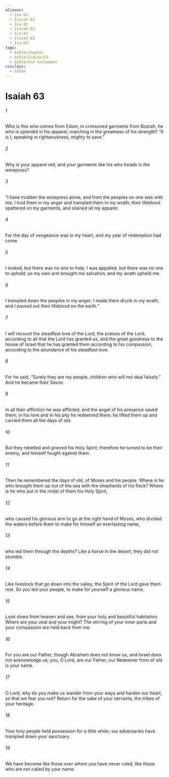 ```yaml
---
aliases:
  - Isa 63
  - Isaiah.63
  - Isa.63
  - Isaiah-63
  - Isa-63
  - Isaiah_63
  - Isa_63
tags:
  - bible/chapter
  - bible/Isaiah/63
  - bible/old testament
cssclass:
  - bible
---
```


# Isaiah 63

###### 1
Who is this who comes from Edom, in crimsoned garments from Bozrah, he who is splendid in his apparel, marching in the greatness of his strength? “It is I, speaking in righteousness, mighty to save.”
###### 2
Why is your apparel red, and your garments like his who treads in the winepress?
###### 3
“I have trodden the winepress alone, and from the peoples no one was with me; I trod them in my anger and trampled them in my wrath; their lifeblood spattered on my garments, and stained all my apparel.
###### 4
For the day of vengeance was in my heart, and my year of redemption had come.
###### 5
I looked, but there was no one to help; I was appalled, but there was no one to uphold; so my own arm brought me salvation, and my wrath upheld me.
###### 6
I trampled down the peoples in my anger; I made them drunk in my wrath, and I poured out their lifeblood on the earth.”
###### 7
I will recount the steadfast love of the Lord, the praises of the Lord, according to all that the Lord has granted us, and the great goodness to the house of Israel that he has granted them according to his compassion, according to the abundance of his steadfast love.
###### 8
For he said, “Surely they are my people, children who will not deal falsely.” And he became their Savior.
###### 9
In all their affliction he was afflicted, and the angel of his presence saved them; in his love and in his pity he redeemed them; he lifted them up and carried them all the days of old.
###### 10
But they rebelled and grieved his Holy Spirit; therefore he turned to be their enemy, and himself fought against them.
###### 11
Then he remembered the days of old, of Moses and his people. Where is he who brought them up out of the sea with the shepherds of his flock? Where is he who put in the midst of them his Holy Spirit,
###### 12
who caused his glorious arm to go at the right hand of Moses, who divided the waters before them to make for himself an everlasting name,
###### 13
who led them through the depths? Like a horse in the desert, they did not stumble.
###### 14
Like livestock that go down into the valley, the Spirit of the Lord gave them rest. So you led your people, to make for yourself a glorious name.
###### 15
Look down from heaven and see, from your holy and beautiful habitation. Where are your zeal and your might? The stirring of your inner parts and your compassion are held back from me.
###### 16
For you are our Father, though Abraham does not know us, and Israel does not acknowledge us; you, O Lord, are our Father, our Redeemer from of old is your name.
###### 17
O Lord, why do you make us wander from your ways and harden our heart, so that we fear you not? Return for the sake of your servants, the tribes of your heritage.
###### 18
Your holy people held possession for a little while; our adversaries have trampled down your sanctuary.
###### 19
We have become like those over whom you have never ruled, like those who are not called by your name.


